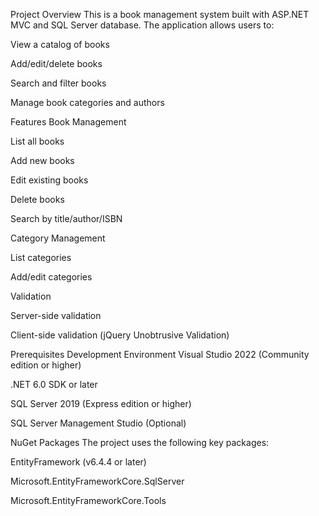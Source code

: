 Project Overview
This is a book management system built with ASP.NET MVC and SQL Server database. The application allows users to:

View a catalog of books

Add/edit/delete books

Search and filter books

Manage book categories and authors


Features
Book Management

List all books

Add new books

Edit existing books

Delete books

Search by title/author/ISBN

Category Management

List categories

Add/edit categories

Validation

Server-side validation

Client-side validation (jQuery Unobtrusive Validation)


Prerequisites
Development Environment
Visual Studio 2022 (Community edition or higher)

.NET 6.0 SDK or later

SQL Server 2019 (Express edition or higher)

SQL Server Management Studio (Optional)

NuGet Packages
The project uses the following key packages:

EntityFramework (v6.4.4 or later)

Microsoft.EntityFrameworkCore.SqlServer

Microsoft.EntityFrameworkCore.Tools